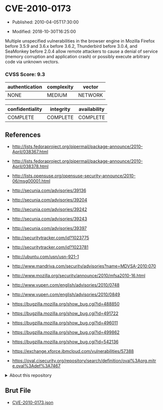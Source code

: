 # CVE-2010-0173

- Published: 2010-04-05T17:30:00

- Modified: 2018-10-30T16:25:00

Multiple unspecified vulnerabilities in the browser engine in Mozilla Firefox before 3.5.9 and 3.6.x before 3.6.2, Thunderbird before 3.0.4, and SeaMonkey before 2.0.4 allow remote attackers to cause a denial of service (memory corruption and application crash) or possibly execute arbitrary code via unknown vectors.

### CVSS Score: **9.3**

| authentication | complexity | vector |
| --- | --- | --- |
| NONE | MEDIUM | NETWORK |

| confidentiality | integrity | availability |
| --- | --- | --- |
| COMPLETE | COMPLETE | COMPLETE |

## References

* http://lists.fedoraproject.org/pipermail/package-announce/2010-April/038367.html

* http://lists.fedoraproject.org/pipermail/package-announce/2010-April/038378.html

* http://lists.opensuse.org/opensuse-security-announce/2010-06/msg00001.html

* http://secunia.com/advisories/39136

* http://secunia.com/advisories/39204

* http://secunia.com/advisories/39242

* http://secunia.com/advisories/39243

* http://secunia.com/advisories/39397

* http://securitytracker.com/id?1023775

* http://securitytracker.com/id?1023781

* http://ubuntu.com/usn/usn-921-1

* http://www.mandriva.com/security/advisories?name=MDVSA-2010:070

* http://www.mozilla.org/security/announce/2010/mfsa2010-16.html

* http://www.vupen.com/english/advisories/2010/0748

* http://www.vupen.com/english/advisories/2010/0849

* https://bugzilla.mozilla.org/show_bug.cgi?id=488850

* https://bugzilla.mozilla.org/show_bug.cgi?id=491722

* https://bugzilla.mozilla.org/show_bug.cgi?id=496011

* https://bugzilla.mozilla.org/show_bug.cgi?id=499862

* https://bugzilla.mozilla.org/show_bug.cgi?id=542136

* https://exchange.xforce.ibmcloud.com/vulnerabilities/57388

* https://oval.cisecurity.org/repository/search/definition/oval%3Aorg.mitre.oval%3Adef%3A7467

<details>
<summary>About this repository</summary> 

  This repository is part of the project [Live Hack CVE](https://github.com/Live-Hack-CVE). Main website can be found [www.live-hack.org](https://www.live-hack.org) 
  
  Made by [Sn0wAlice](https://github.com/Sn0wAlice) for the people that care about security and need to have a feed of the latest CVEs. Hope you enjoy it, don't forget to star the repo and follow me on [Twitter](https://twitter.com/Sn0wAlice) and [Github](https://github.com/Sn0wAlice). And that is my [personnal website](https://www.alice-snow.me/)

  - [Home Page](https://github.com/Live-Hack-CVE)
  - [Framework](https://github.com/Live-Hack-CVE/cve-framework)
  - [CVE database](https://github.com/Live-Hack-CVE/full_database)
  - [Changelog](https://github.com/Live-Hack-CVE/Changelog)
</details>

## Brut File

* [CVE-2010-0173.json](https://raw.githubusercontent.com/Live-Hack-CVE/full_database/main/cves/2010/CVE-2010-0173.json)

